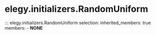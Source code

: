 
# elegy.initializers.RandomUniform

::: elegy.initializers.RandomUniform
    selection:
        inherited_members: true
        members:
            - __NONE__
        